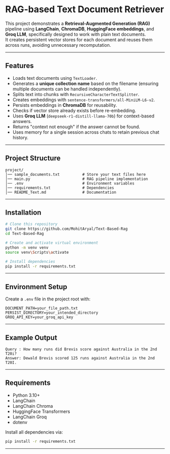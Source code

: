 # RAG-based Text Document Retriever

This project demonstrates a **Retrieval-Augmented Generation (RAG)**
pipeline using **LangChain**, **ChromaDB**, **HuggingFace embeddings**,
and **Groq LLM**, specifically designed to work with plain text
documents.\
It creates persistent vector stores for each document and reuses them
across runs, avoiding unnecessary recomputation.

------------------------------------------------------------------------

## Features

-   Loads text documents using `TextLoader`.
-   Generates a **unique collection name** based on the filename
    (ensuring multiple documents can be handled independently).
-   Splits text into chunks with `RecursiveCharacterTextSplitter`.
-   Creates embeddings with `sentence-transformers/all-MiniLM-L6-v2`.
-   Persists embeddings in **ChromaDB** for reusability.
-   Checks if vector store already exists before re-embedding.
-   Uses **Groq LLM** (`deepseek-r1-distill-llama-70b`) for
    context-based answers.
-   Returns "context not enough" if the answer cannot be found.
-   Uses memory for a single session across chats to retain previous chat history.

------------------------------------------------------------------------

## Project Structure

    project/
    │── sample_documents.txt          # Store your text files here
    │── main.py                       # RAG pipeline implementation
    │── .env                          # Environment variables
    │── requirements.txt              # Dependencies
    │── README_Text.md                # Documentation

------------------------------------------------------------------------

## Installation

``` bash
# Clone this repository
git clone https://github.com/MohitAryal/Text-Based-Rag
cd Text-Based-Rag

# Create and activate virtual environment
python -m venv venv
source venv\Scripts\activate

# Install dependencies
pip install -r requirements.txt
```

------------------------------------------------------------------------

## Environment Setup

Create a `.env` file in the project root with:

``` env
DOCUMENT_PATH=your_file_path.txt
PERSIST_DIRECTORY=your_intended_directory
GROQ_API_KEY=your_groq_api_key
```

------------------------------------------------------------------------

## Example Output

    Query : How many runs did Brevis score against Australia in the 2nd T20i?
    Answer: Dewald Brevis scored 125 runs against Australia in the 2nd T20I.
------------------------------------------------------------------------

## Requirements

-   Python 3.10+
-   LangChain
-   LangChain Chroma
-   HuggingFace Transformers
-   LangChain Groq
-   dotenv

Install all dependencies via:

``` bash
pip install -r requirements.txt
```

------------------------------------------------------------------------
